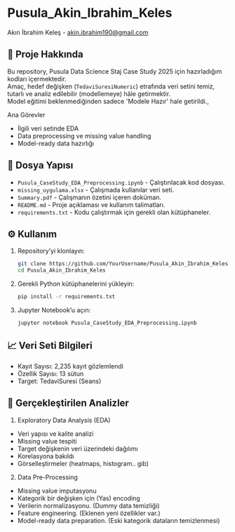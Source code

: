 # Pusula_Akin_Ibrahim_Keles
Akın İbrahim Keleş - akin.ibrahim190@gmail.com

## 📌 Proje Hakkında
Bu repository, Pusula Data Science Staj Case Study 2025 için hazırladığım kodları içermektedir.  
Amaç, hedef değişken (`TedaviSuresiNumeric`) etrafında veri setini temiz, tutarlı ve analiz edilebilir (modellemeye) hâle getirmektir.  
Model eğitimi beklenmediğinden sadece 'Modele Hazır' hale getirildi.,

Ana Görevler
- İlgili veri setinde EDA
- Data preprocessing ve missing value handling
- Model-ready data hazırlığı

## 📂 Dosya Yapısı
- `Pusula_CaseStudy_EDA_Preprocessing.ipynb` - Çalıştırılacak kod dosyası.
- `missing_uygulama.xlsx` - Çalışmada kullanılar veri seti.
- `Summary.pdf` - Çalışmanın özetini içeren doküman.  
- `README.md` - Proje açıklaması ve kullanım talimatları.
- `requirements.txt` - Kodu çalıştırmak için gerekli olan kütüphaneler.

  
## ⚙️ Kullanım
1. Repository’yi klonlayın:
   ```bash
   git clone https://github.com/YourUsername/Pusula_Akin_Ibrahim_Keles.git
   cd Pusula_Akin_Ibrahim_Keles
2. Gerekli Python kütüphanelerini yükleyin:
   ```bash
   pip install -r requirements.txt
4. Jupyter Notebook’u açın:
   ```bash
   jupyter notebook Pusula_CaseStudy_EDA_Preprocessing.ipynb

## 📈 Veri Seti Bilgileri
- Kayıt Sayısı: 2,235 kayıt gözlemlendi
- Özellik Sayısı: 13 sütun
- Target: TedaviSuresi (Seans)

## 🎯 Gerçekleştirilen Analizler
1. Exploratory Data Analysis (EDA)
  - Veri yapısı ve kalite analizi
  - Missing value tespiti
  - Target değişkenin veri üzerindeki dağılımı
  - Korelasyona bakıldı
  - Görselleştirmeler (heatmaps, histogram.. gib)

2. Data Pre-Processing
  - Missing value imputasyonu
  - Kategorik bir değişken için (Yas) encoding
  - Verilerin normalizasyonu. (Dummy data temizliği)
  - Feature engineering. (Eklenen yeni özellikler var.)
  - Model-ready data preparation. (Eski kategorik dataların temizlenmesi)
 
